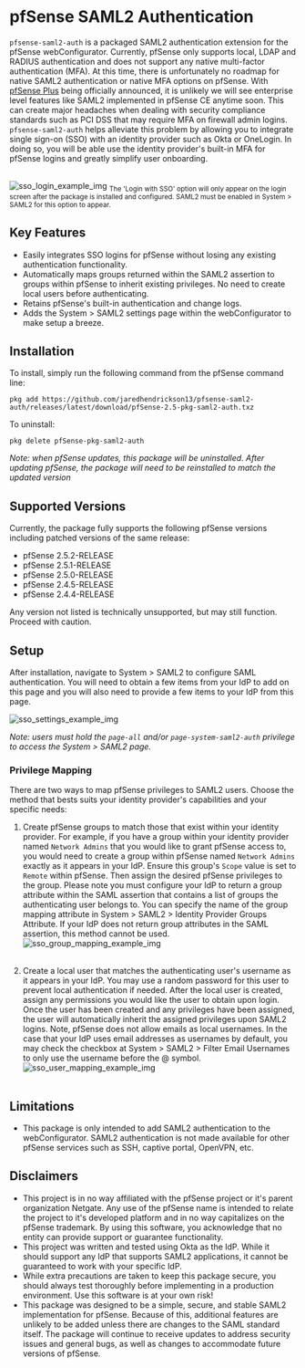 # pfSense SAML2 Authentication
`pfsense-saml2-auth` is a packaged SAML2 authentication extension for the pfSense webConfigurator. Currently, pfSense 
only supports local, LDAP and RADIUS authentication and does not support any native multi-factor authentication (MFA). 
At this time, there is unfortunately no roadmap for native SAML2 authentication or native MFA options on pfSense. With 
[pfSense Plus](https://www.netgate.com/blog/pfsense-plus-21-02-release-and-pfsense-ce-2-5-0-release-now-available.html)
being officially announced, it is unlikely we will see enterprise level features like SAML2 implemented in pfSense CE
anytime soon. This can create major headaches when dealing with security compliance standards such as PCI DSS that may 
require MFA on firewall admin logins. `pfsense-saml2-auth` helps alleviate this problem by allowing you to integrate 
single sign-on (SSO) with an identity provider such as Okta or OneLogin. In doing so, you will be able use the identity 
provider's built-in MFA for pfSense logins and greatly simplify user onboarding.<br><br>

![sso_login_example_img](docs/img/sso_login.png)
<sub>The 'Login with SSO' option will only appear on the login screen after the package is installed and configured. SAML2
must be enabled in System > SAML2 for this option to appear.</sub><br>


## Key Features
- Easily integrates SSO logins for pfSense without losing any existing authentication functionality.
- Automatically maps groups returned within the SAML2 assertion to groups within pfSense to inherit existing privileges.
No need to create local users before authenticating.
- Retains pfSense's built-in authentication and change logs.
- Adds the System > SAML2 settings page within the webConfigurator to make setup a breeze. 

## Installation 
To install, simply run the following command from the pfSense command line:<br>
```
pkg add https://github.com/jaredhendrickson13/pfsense-saml2-auth/releases/latest/download/pfSense-2.5-pkg-saml2-auth.txz
```

To uninstall:<br>
```
pkg delete pfSense-pkg-saml2-auth
```

_Note: when pfSense updates, this package will be uninstalled. After updating pfSense, the package will need to be 
reinstalled to match the updated version_

## Supported Versions
Currently, the package fully supports the following pfSense versions including patched versions of the same release:
- pfSense 2.5.2-RELEASE
- pfSense 2.5.1-RELEASE
- pfSense 2.5.0-RELEASE
- pfSense 2.4.5-RELEASE
- pfSense 2.4.4-RELEASE

Any version not listed is technically unsupported, but may still function. Proceed with caution.

## Setup
After installation, navigate to System > SAML2 to configure SAML authentication. You will need to obtain a few
items from your IdP to add on this page and you will also need to provide a few items to your IdP from this page.
<br>

![sso_settings_example_img](docs/img/sso_settings.png)

_Note: users must hold the `page-all` and/or `page-system-saml2-auth` privilege to access the System > SAML2 page._

### Privilege Mapping
There are two ways to map pfSense privileges to SAML2 users. Choose the method that bests suits your identity provider's
capabilities and your specific needs:

1) Create pfSense groups to match those that exist within your identity provider. For example,
if you have a group within your identity provider named `Network Admins` that you would like to grant pfSense access to,
you would need to create a group within pfSense named `Network Admins` exactly as it appears in your IdP. Ensure this
group's `Scope` value is set to `Remote` within pfSense. Then assign the desired pfSense privileges to the group. Please
note you must configure your IdP to return a group attribute within the SAML assertion that contains a list of groups
the authenticating user belongs to. You can specify the name of the group mapping attribute in System > SAML2 > Identity
Provider Groups Attribute. If your IdP does not return group attributes in the SAML assertion, this method cannot be 
used.
![sso_group_mapping_example_img](docs/img/sso_group_mapping.png)<br><br>

2) Create a local user that matches the authenticating user's username as it appears in your
IdP. You may use a random password for this user to prevent local authentication if needed. After the local user is 
created, assign any permissions you would like the user to obtain upon login. Once the user has been created and any
privileges have been assigned, the user will automatically inherit the assigned privileges upon SAML2 logins. Note,
pfSense does not allow emails as local usernames. In the case that your IdP uses email addresses as usernames by 
default, you may check the checkbox at System > SAML2 > Filter Email Usernames to only use the username before the @ 
symbol.
![sso_user_mapping_example_img](docs/img/sso_user_mapping.png)<br><br>

## Limitations
- This package is only intended to add SAML2 authentication to the webConfigurator. SAML2 authentication is not made
available for other pfSense services such as SSH, captive portal, OpenVPN, etc.

## Disclaimers
- This project is in no way affiliated with the pfSense project or it's parent organization Netgate. Any use of the 
pfSense name is intended to relate the project to it's developed platform and in no way capitalizes on the 
pfSense trademark. By using this software, you acknowledge that no entity can provide support or guarantee 
functionality. 
- This project was written and tested using Okta as the IdP. While it should support any IdP that supports SAML2 
applications, it cannot be guaranteed to work with your specific IdP.
- While extra precautions are taken to keep this package secure, you should always test thoroughly before implementing 
in a production environment. Use this software is at your own risk!
- This package was designed to be a simple, secure, and stable SAML2 implementation for pfSense. Because of this, 
additional features are unlikely to be added unless there are changes to the SAML standard itself. The package will 
continue to receive updates to address security issues and general bugs, as well as changes to accommodate future
versions of pfSense.
